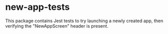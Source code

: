 # new-app-tests

This package contains Jest tests to try launching a newly created app, then
verifying the "NewAppScreen" header is present.